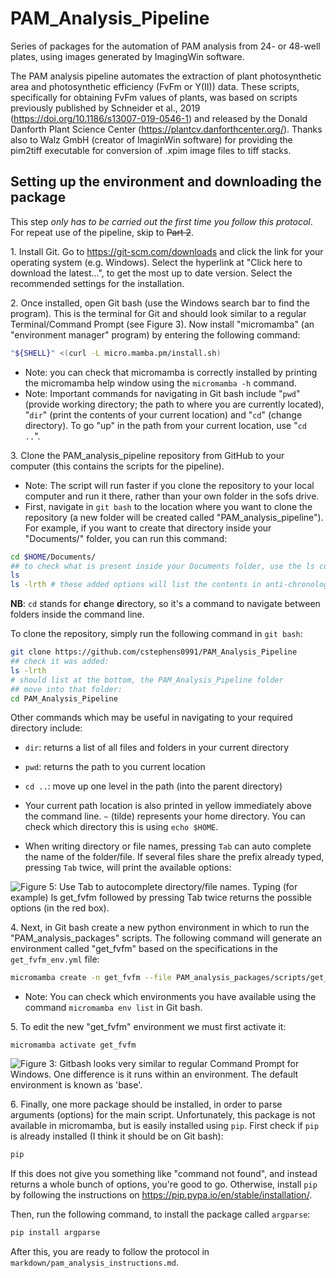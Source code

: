 # PAM_Analysis_Pipeline
Series of packages for the automation of PAM analysis from 24- or 48-well plates, using images generated by ImagingWin software.

The PAM analysis pipeline automates the extraction of plant photosynthetic area and photosynthetic efficiency (FvFm or Y(II)) data. These scripts, specifically for obtaining FvFm values of plants, was based on scripts previously published by Schneider et al., 2019 (https://doi.org/10.1186/s13007-019-0546-1) and released by the Donald Danforth Plant Science Center (https://plantcv.danforthcenter.org/). Thanks also to Walz GmbH (creator of ImaginWin software) for providing the pim2tiff executable for conversion of .xpim image files to tiff stacks.

## Setting up the environment and downloading the package
This step *only has to be carried out the first time you follow this protocol*. For repeat use of the pipeline, skip to ~~Part 2~~.

1\. Install Git. Go to https://git-scm.com/downloads and click the link for your operating system (e.g. Windows). Select the hyperlink at "Click here to download the latest...", to get the most up to date version. Select the recommended settings for the installation.

2\. Once installed, open Git bash (use the Windows search bar to find the program). This is the terminal for Git and should look similar to a regular Terminal/Command Prompt (see Figure 3). Now install "micromamba" (an "environment manager" program) by entering the following command:

```bash
"${SHELL}" <(curl -L micro.mamba.pm/install.sh)
```

- Note: you can check that micromamba is correctly installed by printing the micromamba help window using the `micromamba -h` command. 
- Note: Important commands for navigating in Git bash include "`pwd`" (provide working directory; the path to where you are currently located), "`dir`" (print the contents of your current location) and "`cd`" (change directory). To go "up" in the path from your current location, use "`cd ..`".

3\. Clone the PAM_analysis_pipeline repository from GitHub to your computer (this contains the scripts for the pipeline).

- Note: The script will run faster if you clone the repository to your local computer and run it there, rather than your own folder in the sofs drive.
- First, navigate in `git bash` to the location where you want to clone the repository (a new folder will be created called "PAM_analysis_pipeline"). For example, if you want to create that directory inside your "Documents/" folder, you can run this command:

```bash
cd $HOME/Documents/
## to check what is present inside your Documents folder, use the ls command
ls
ls -lrth # these added options will list the contents in anti-chronological order, with some other information
```
**NB**: `cd` stands for **c**hange **d**irectory, so it's a command to navigate between folders inside the command line. 

To clone the repository, simply run the following command in `git bash`:
```bash
git clone https://github.com/cstephens0991/PAM_Analysis_Pipeline
## check it was added:
ls -lrth 
# should list at the bottom, the PAM_Analysis_Pipeline folder
## move into that folder:
cd PAM_Analysis_Pipeline
```

Other commands which may be useful in navigating to your required directory include:

- `dir`: returns a list of all files and folders in your current directory
- `pwd`: returns the path to you current location
- `cd ..`: move up one level in the path (into the parent directory)

- Your current path location is also printed in yellow immediately above the command line. ```~``` (tilde) represents your home directory. You can check which directory this is using `echo $HOME`.

- When writing directory or file names, pressing ```Tab``` can auto complete the name of the folder/file. If several files share the prefix already typed, pressing ```Tab``` twice, will print the available options:

![Figure 5: Use ```Tab``` to autocomplete directory/file names. Typing (for example) ```ls get_fvfm``` followed by pressing ```Tab``` twice returns the possible options (in the red box).](./screenshots/screenshot_17.jpg)

4\. Next, in Git bash create a new python environment in which to run the "PAM_analysis_packages" scripts. The following command will generate an environment called "get_fvfm" based on the specifications in the `get_fvfm_env.yml` file:

```bash
micromamba create -n get_fvfm --file PAM_analysis_packages/scripts/get_fvfm_env.yml
```

- Note: You can check which environments you have available using the command `micromamba env list` in Git bash.

5\. To edit the new "get_fvfm" environment we must first activate it:

```
micromamba activate get_fvfm
```

![*Figure 3:* Gitbash looks very similar to regular Command Prompt for Windows. One difference is it runs within an environment. The default environment is known as 'base'.](./screenshots/Screenshot_15.jpg)

6\. Finally, one more package should be installed, in order to parse arguments (options) for the main script. Unfortunately, this package is not available in micromamba, but is easily installed using `pip`. First check if `pip` is already installed (I think it should be on Git bash):

```bash
pip
```

If this does not give you something like "command not found", and instead returns a whole bunch of options, you're good to go. Otherwise, install `pip` by following the instructions on https://pip.pypa.io/en/stable/installation/. 

Then, run the following command, to install the package called `argparse`:

```bash
pip install argparse
```

After this, you are ready to follow the protocol in `markdown/pam_analysis_instructions.md`. 